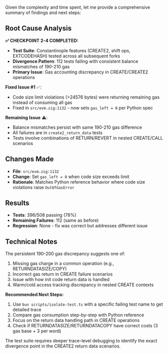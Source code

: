 Given the complexity and time spent, let me provide a comprehensive summary of findings and next steps:

## Root Cause Analysis

**✅ CHECKPOINT 2-4 COMPLETED:**
- **Test Suite**: Constantinople features (CREATE2, shift ops, EXTCODEHASH) tested across all subsequent forks
- **Divergence Pattern**: 112 tests failing with consistent balance mismatches of 190-210 gas
- **Primary Issue**: Gas accounting discrepancy in CREATE/CREATE2 operations

**Fixed Issue #1** ✅:
- Code size limit violations (>24576 bytes) were returning remaining gas instead of consuming all gas
- Fixed in `src/evm.zig:1132` - now sets `gas_left = 0` per Python spec

**Remaining Issue** ⚠️:
- Balance mismatches persist with same 190-210 gas difference
- All failures are in `create2_return_data` tests
- Tests involve combinations of RETURN/REVERT in nested CREATE/CALL scenarios

## Changes Made

- **File**: `src/evm.zig:1132`
- **Change**: Set `gas_left = 0` when code size exceeds limit
- **Rationale**: Matches Python reference behavior where code size violations raise `OutOfGasError`

## Results

- **Tests**: 396/508 passing (78%)
- **Remaining Failures**: 112 (same as before)
- **Regression**: None - fix was correct but addresses different issue

## Technical Notes

The persistent 190-200 gas discrepancy suggests one of:
1. Missing gas charge in a common operation (e.g., RETURNDATASIZE/COPY)
2. Incorrect gas return in CREATE failure scenarios
3. Issue with how init code return data is handled
4. Warm/cold access tracking discrepancy in nested CREATE contexts

**Recommended Next Steps:**
1. Use `bun scripts/isolate-test.ts` with a specific failing test name to get detailed trace
2. Compare gas consumption step-by-step with Python reference
3. Focus on the return data handling path in CREATE operations
4. Check if RETURNDATASIZE/RETURNDATACOPY have correct costs (3 gas base + 3 per word)

The test suite requires deeper trace-level debugging to identify the exact divergence point in the CREATE2 return data scenarios.